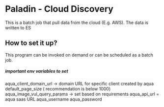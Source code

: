 # Paladin - Cloud Discovery
This is a batch job that pull data from the cloud (E.g. AWS). The data is written to ES 

## How to set it up?
This program can be invoked on demand or can be scheduled as a batch job.

##### important env variables to set

aqua_client_domain_url -> domain URL for specific client created by aqua
default_page_size ( recommendation is below 1000)
aqua_image_vul_query_params -> set based on requirements
aqua_api_url = aqua saas URL 
aqua_username 
aqua_password